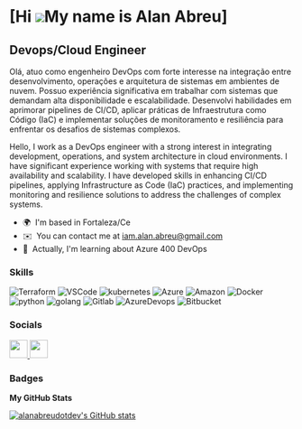 [Hi ![](https://user-images.githubusercontent.com/18350557/176309783-0785949b-9127-417c-8b55-ab5a4333674e.gif)My name is Alan Abreu]
==================================================================================================================================

Devops/Cloud Engineer
---------------------

Olá, atuo como engenheiro DevOps com forte interesse na integração entre desenvolvimento, operações e arquitetura de sistemas em ambientes de nuvem. Possuo experiência significativa em trabalhar com sistemas que demandam alta disponibilidade e escalabilidade. Desenvolvi habilidades em aprimorar pipelines de CI/CD, aplicar práticas de Infraestrutura como Código (IaC) e implementar soluções de monitoramento e resiliência para enfrentar os desafios de sistemas complexos.

Hello, I work as a DevOps engineer with a strong interest in integrating development, operations, and system architecture in cloud environments. I have significant experience working with systems that require high availability and scalability. I have developed skills in enhancing CI/CD pipelines, applying Infrastructure as Code (IaC) practices, and implementing monitoring and resilience solutions to address the challenges of complex systems.

* 🌍  I'm based in Fortaleza/Ce
* ✉️  You can contact me at [iam.alan.abreu@gmail.com](mailto:iam.alan.abreu@gmail.com)
* 🧠  Actually, I'm learning about Azure 400 DevOps

### Skills
![Terraform](https://img.shields.io/badge/terraform-7B42BC?logo=terraform&logoColor=white&style=for-the-badge)
![VSCode](https://img.shields.io/badge/Visual_Studio_Code-0078D4?style=for-the-badge&logo=visual%20studio%20code&logoColor=white)
![kubernetes](https://img.shields.io/badge/kubernetes-326CE5?logo=kubernetes&logoColor=white&style=for-the-badge)
![Azure](https://img.shields.io/badge/azure-0078D4?logo=microsoft-azure&logoColor=white&style=for-the-badge)
![Amazon](https://img.shields.io/badge/Amazon_AWS-232F3E?style=for-the-badge&logo=amazon-aws&logoColor=white)
![Docker](https://img.shields.io/badge/docker-2496ED?logo=docker&logoColor=white&style=for-the-badge)
![python](https://img.shields.io/badge/python-3776AB?logo=python&logoColor=white&style=for-the-badge)
![golang](https://img.shields.io/badge/Go-00ADD8?style=for-the-badge&logo=go&logoColor=white)
![Gitlab](https://img.shields.io/badge/GitLab-330F63?style=for-the-badge&logo=gitlab&logoColor=white)
![AzureDevops](https://img.shields.io/badge/AzureDevops-330F63?style=for-the-badge&logo=azure-devops&logoColor=white)
![Bitbucket](https://img.shields.io/badge/Bitbucket-330F63?style=for-the-badge&logo=bitbucket&logoColor=white)

### Socials

<p align="left"> <a href="https://www.github.com/alanabreudotdev" target="_blank" rel="noreferrer"> <picture> <source media="(prefers-color-scheme: dark)" srcset="https://raw.githubusercontent.com/danielcranney/readme-generator/main/public/icons/socials/github-dark.svg" /> <source media="(prefers-color-scheme: light)" srcset="https://raw.githubusercontent.com/danielcranney/readme-generator/main/public/icons/socials/github.svg" /> <img src="https://raw.githubusercontent.com/danielcranney/readme-generator/main/public/icons/socials/github.svg" width="32" height="32" /> </picture> </a> <a href="https://www.linkedin.com/in/iam-alan-abreu" target="_blank" rel="noreferrer"> <picture> <source media="(prefers-color-scheme: dark)" srcset="https://raw.githubusercontent.com/danielcranney/readme-generator/main/public/icons/socials/linkedin-dark.svg" /> <source media="(prefers-color-scheme: light)" srcset="https://raw.githubusercontent.com/danielcranney/readme-generator/main/public/icons/socials/linkedin.svg" /> <img src="https://raw.githubusercontent.com/danielcranney/readme-generator/main/public/icons/socials/linkedin.svg" width="32" height="32" /> </picture> </a></p>

### Badges

<b>My GitHub Stats</b>

<a href="http://www.github.com/iam-alan-abreu"><img src="https://github-readme-stats.vercel.app/api?username=iam-alan-abreu&show_icons=true&hide=&count_private=true&title_color=0891b2&text_color=ffffff&icon_color=0891b2&bg_color=1c1917&hide_border=true&show_icons=true" alt="alanabreudotdev's GitHub stats" /></a>
